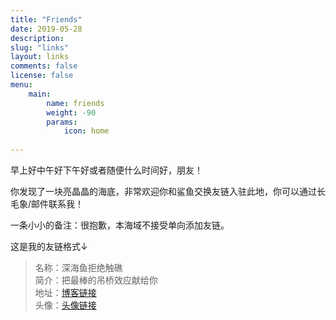 ```yaml
---
title: "Friends"
date: 2019-05-28
description: 
slug: "links"
layout: links
comments: false
license: false
menu: 
    main:
        name: friends
        weight: -90
        params:
            icon: home
        
---
```

<style>
.article-header {
    display: none;
  }
.article-footer {
	display: none;
  }

</style>






早上好中午好下午好或者随便什么时间好，朋友！

你发现了一块亮晶晶的海底，非常欢迎你和鲨鱼交换友链入驻此地，你可以通过长毛象/邮件联系我！

一条小小的备注：很抱歉，本海域不接受单向添加友链。

这是我的友链格式↓



> 名称：深海鱼拒绝触礁  
> 简介：把最棒的吊桥效应献给你  
> 地址：[博客链接](https://trails-of-isara.vercel.app/)  
> 头像：[头像链接](https://trails-of-isara.vercel.app/img/avatar_hu48f64c8d86fa41173b12f4da09770394_14255_300x0_resize_box_3.png)

